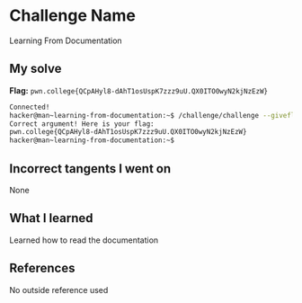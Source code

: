 # Challenge Name
Learning From Documentation

## My solve
**Flag:** `pwn.college{QCpAHyl8-dAhT1osUspK7zzz9uU.QX0ITO0wyN2kjNzEzW}`

```bash
Connected!
hacker@man~learning-from-documentation:~$ /challenge/challenge --giveflag
Correct argument! Here is your flag:
pwn.college{QCpAHyl8-dAhT1osUspK7zzz9uU.QX0ITO0wyN2kjNzEzW}
hacker@man~learning-from-documentation:~$
```
## Incorrect tangents I went on
None

## What I learned
Learned how to read the documentation

## References 
No outside reference used
